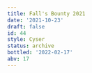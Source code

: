 ```yaml
---
title: Fall's Bounty 2021
date: '2021-10-23'
draft: false
id: 44
style: Cyser
status: archive
bottled: '2022-02-17'
abv: 17
---
```

